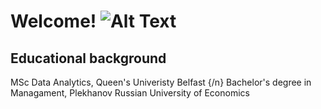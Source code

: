# Welcome! ![Alt Text](https://media.giphy.com/media/a8fZR5ezrUGP7satX9/giphy.gif)


## Educational background
 MSc Data Analytics, Queen's Univeristy Belfast {/n}
 Bachelor's degree in Managament, Plekhanov Russian University of Economics
